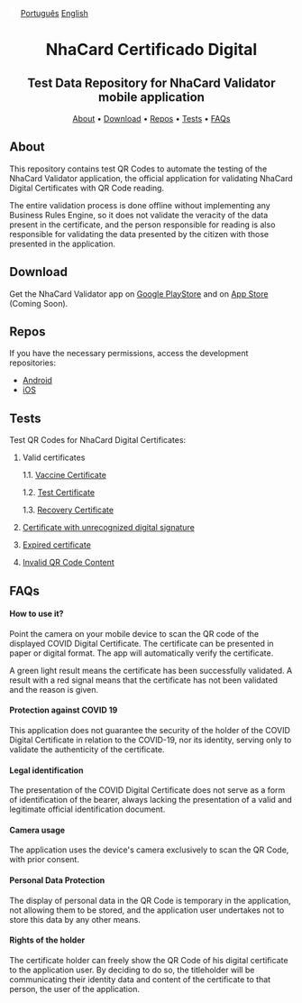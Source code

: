 ![alt text](assets/img/flags/globe.png) [<u>Português</u>](README.md) <u>English</u>
<h1 align="center">
 NhaCard Certificado Digital
</h1>
<h2 align="center">
 Test Data Repository for NhaCard Validator mobile application
</h2>

<p align="center">
  <a href="#about">About</a> •
  <a href="#download">Download</a> •
  <a href="#repos">Repos</a> •
  <a href="#tests">Tests</a> •
  <a href="#faqs">FAQs</a>
</p>

## About

This repository contains test QR Codes to automate the testing of the NhaCard Validator application, the official application for validating NhaCard Digital Certificates with QR Code reading.

The entire validation process is done offline without implementing any Business Rules Engine, so it does not validate the veracity of the data present in the certificate, and the person responsible for reading is also responsible for validating the data presented by the citizen with those presented in the application.

## Download

Get the NhaCard Validator app on [Google PlayStore](https://play.google.com/store/apps/details?id=cv.nosi.app.nhacard.validator) and on [App Store]() (Coming Soon).

## Repos

If you have the necessary permissions, access the development repositories:
* [Android](https://github.com/mobilesharks/nhacard-certificate-validator-android)
* [iOS](https://github.com/mobilesharks/nhacard-validator-ios)

## Tests

Test QR Codes for NhaCard Digital Certificates:

1. Valid certificates

   1.1. [Vaccine Certificate](CV/1.3.0/1/1.1)

   1.2. [Test Certificate](CV/1.3.0/1/1.2)

   1.3. [Recovery Certificate](CV/1.3.0/1/1.3)

2. [Certificate with unrecognized digital signature](CV/1.3.0/2)

3. [Expired certificate](CV/1.3.0/3)

4. [Invalid QR Code Content](CV/1.3.0/4)

## FAQs

#### How to use it?
Point the camera on your mobile device to scan the QR code of the displayed COVID Digital Certificate. The certificate can be presented in paper or digital format.
The app will automatically verify the certificate.

A green light result means the certificate has been successfully validated.
A result with a red signal means that the certificate has not been validated and the reason is given.

#### Protection against COVID 19
This application does not guarantee the security of the holder of the COVID Digital Certificate in relation to the COVID-19, nor its identity, serving only to validate the authenticity of the certificate.

#### Legal identification
The presentation of the COVID Digital Certificate does not serve as a form of identification of the bearer, always lacking the presentation of a valid and legitimate official identification document.

#### Camera usage
The application uses the device's camera exclusively to scan the QR Code, with prior consent.

#### Personal Data Protection
The display of personal data in the QR Code is temporary in the application, not allowing them to be stored, and the application user undertakes not to store this data by any other means.

#### Rights of the holder
The certificate holder can freely show the QR Code of his digital certificate to the application user. By deciding to do so, the titleholder will be communicating their identity data and content of the certificate to that person, the user of the application.